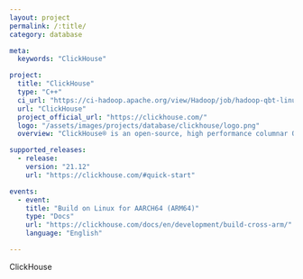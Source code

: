 ```yaml
---
layout: project
permalink: /:title/
category: database

meta:
  keywords: "ClickHouse"

project:
  title: "ClickHouse"
  type: "C++"
  ci_url: "https://ci-hadoop.apache.org/view/Hadoop/job/hadoop-qbt-linux-ARM-trunk/"
  url: "ClickHouse"
  project_official_url: "https://clickhouse.com/"
  logo: "/assets/images/projects/database/clickhouse/logo.png"
  overview: "ClickHouse® is an open-source, high performance columnar OLAP database management system for real-time analytics using SQL."

supported_releases:
  - release:
    version: "21.12"
    url: "https://clickhouse.com/#quick-start"

events:
  - event:
    title: "Build on Linux for AARCH64 (ARM64)"
    type: "Docs"
    url: "https://clickhouse.com/docs/en/development/build-cross-arm/"
    language: "English"

---
```


<p>ClickHouse</p>
